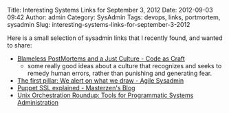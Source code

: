 Title: Interesting Systems Links for September 3, 2012
Date: 2012-09-03 09:42
Author: admin
Category: SysAdmin
Tags: devops, links, portmortem, sysadmin
Slug: interesting-systems-links-for-september-3-2012

Here is a small selection of sysadmin links that I recently found, and
wanted to share:

-   [Blameless PostMortems and a Just Culture - Code as
    Craft](http://codeascraft.etsy.com/2012/05/22/blameless-postmortems/)
    - some really good ideas about a culture that recognizes and seeks
    to remedy human errors, rather than punishing and generating fear.
-   [The first pillar: We alert on what we draw - Agile
    Sysadmin](http://agilesysadmin.net/pillar-one)
-   [Puppet SSL explained - Masterzen's
    Blog](http://www.masterzen.fr/2010/11/14/puppet-ssl-explained/)
-   [Unix Orchestration Roundup: Tools for Programmatic Systems
    Administration](http://www.infoq.com/news/2011/05/unix-orchestration)

